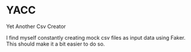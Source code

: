# YACC
Yet Another Csv Creator

I find myself constantly creating mock csv files as input data using Faker.  This should make it a bit easier to do so.
